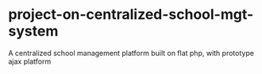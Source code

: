 # project-on-centralized-school-mgt-system
A centralized school management platform built on flat php, with prototype ajax platform
